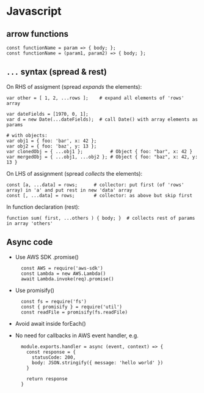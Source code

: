 # Javascript

## arrow functions

    const functionName = param => { body; };
    const functionName = (param1, param2) => { body; };      

## `...` syntax (spread & rest)

On RHS of assigment (spread *expands* the elements):

    var other = [ 1, 2, ...rows ];    # expand all elements of 'rows' array

    var dateFields = [1970, 0, 1];
    var d = new Date(...dateFields);  # call Date() with array elements as params

    # with objects:
    var obj1 = { foo: 'bar', x: 42 };
    var obj2 = { foo: 'baz', y: 13 };
    var clonedObj = { ...obj1 };          # Object { foo: "bar", x: 42 }
    var mergedObj = { ...obj1, ...obj2 }; # Object { foo: "baz", x: 42, y: 13 }

On LHS of assignment (spread *collects* the elements):

    const [a, ...data] = rows;      # collector: put first (of 'rows' array) in 'a' and put rest in new 'data' array
    const [, ...data] = rows;       # collector: as above but skip first

In function declaration (rest):

    function sum( first, ...others ) { body; }  # collects rest of params in array 'others'

## Async code

- Use AWS SDK .promise()

        const AWS = require('aws-sdk')
        const Lambda = new AWS.Lambda()
        await Lambda.invoke(req).promise()

- Use promisify()

        const fs = require('fs')
        const { promisify } = require('util')
        const readFile = promisify(fs.readFile)

- Avoid await inside forEach()

- No need for callbacks in AWS event handler, e.g.

        module.exports.handler = async (event, context) => {
          const response = {
            statusCode: 200,
            body: JSON.stringify({ message: 'hello world' })
          }

          return response
        }

